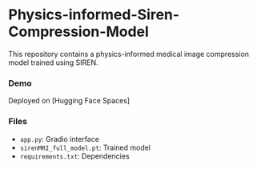 # Physics-informed-Siren-Compression-Model

This repository contains a physics-informed medical image compression model trained using SIREN.

### Demo
Deployed on [Hugging Face Spaces]

### Files
- `app.py`: Gradio interface
- `sirenMRI_full_model.pt`: Trained model
- `requirements.txt`: Dependencies

